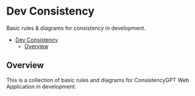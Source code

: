 # Dev Consistency
Basic rules & diagrams for consistency in development.

<!-- TOC -->

- [Dev Consistency](#dev-consistency)
  - [Overview](#overview)

<!-- /TOC -->

## Overview
This is a collection of basic rules and diagrams for ConsistencyGPT Web Application in development.